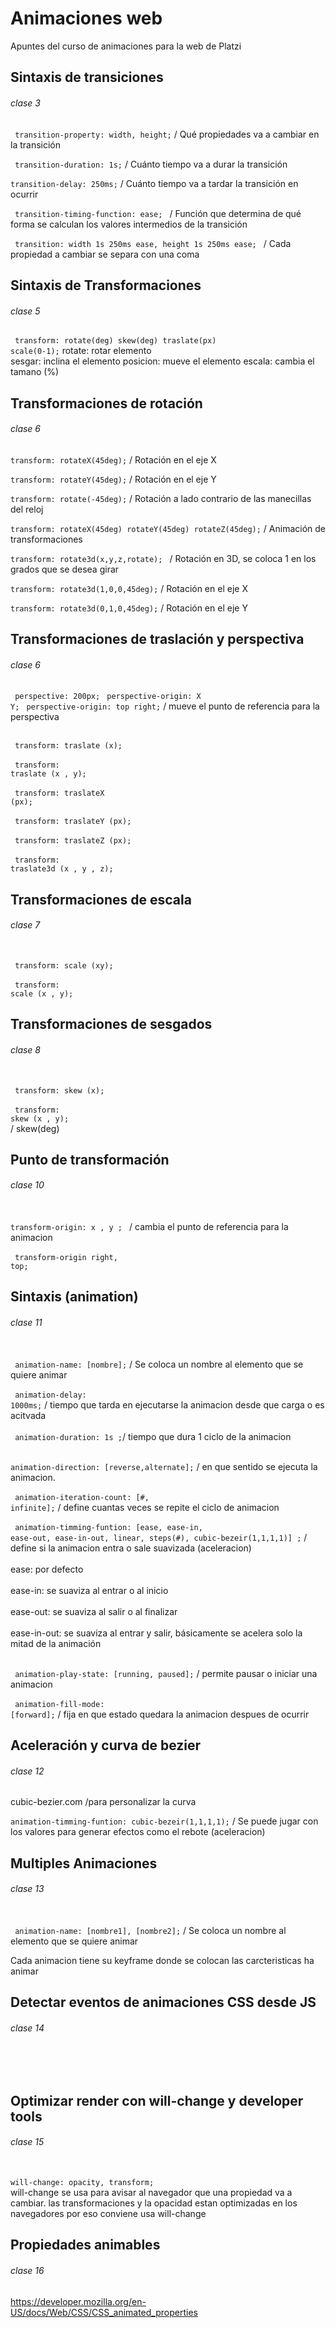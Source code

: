 # Animaciones web
Apuntes del curso de animaciones para la web de Platzi

## Sintaxis de transiciones
###### clase 3


 <code> transition-property: width, height;</code> / Qué propiedades va a cambiar en la transición
 

<code> transition-duration: 1s;</code> / Cuánto tiempo va a durar la transición


<code>transition-delay: 250ms;</code> / Cuánto tiempo va a tardar la transición en ocurrir


<code> transition-timing-function: ease; </code> / Función que determina de qué forma se calculan los valores intermedios de la transición

<code> transition: width 1s 250ms ease, height 1s 250ms ease; </code> / Cada propiedad a cambiar se separa con una coma


## Sintaxis de Transformaciones
###### clase 5


 <code> transform: rotate(deg) skew(deg) traslate(px) scale(0-1);</code> 
 rotate: rotar elemento    
 sesgar: inclina el elemento
 posicion: mueve el elemento
 escala: cambia el tamano (%)
 
 
 ## Transformaciones de rotación
###### clase 6


<code>transform: rotateX(45deg);</code> / Rotación en el eje X 

<code>transform: rotateY(45deg);</code> / Rotación en el eje Y

<code>transform: rotate(-45deg);</code> / Rotación a lado contrario de las manecillas del reloj 

<code>transform: rotateX(45deg) rotateY(45deg) rotateZ(45deg);</code> / Animación de transformaciones 

<code>transform: rotate3d(x,y,z,rotate); </code> / Rotación en 3D, se coloca 1 en los grados que se desea girar 

<code>transform: rotate3d(1,0,0,45deg);</code>   / Rotación en el eje X 

<code>transform: rotate3d(0,1,0,45deg);</code> / Rotación en el eje Y


 ## Transformaciones de traslación y perspectiva
###### clase 6

<code> perspective: 200px;</code> 
<code> perspective-origin: X Y;</code>
<code> perspective-origin: top right;</code> / mueve el punto de referencia para la perspectiva

<br><code> transform: traslate (x);</code></br>
<br><code> transform: traslate (x , y);</code></br>
<br><code> transform: traslateX (px);</code></br>
<br><code> transform: traslateY (px);</code></br>
<br><code> transform: traslateZ (px);</code></br>
<br><code> transform: traslate3d (x , y , z);</code></br>

## Transformaciones de escala
###### clase 7

<br><code> transform: scale (xy);</code></br>
<br><code> transform: scale (x , y);</code></br>


## Transformaciones de sesgados
###### clase 8

<br><code> transform: skew (x);</code></br>
<br><code> transform: skew (x , y);</code></br> / skew(deg)

## Punto de transformación
###### clase 10

<br><code>transform-origin: x , y ; </code> / cambia el punto de referencia para la animacion</br>
<br><code> transform-origin right, top;</code></br>

## Sintaxis (animation)
###### clase 11

<br><code> animation-name: [nombre];</code> / Se coloca un nombre al elemento que se quiere animar</br>
<br><code> animation-delay: 1000ms;</code> / tiempo que tarda en ejecutarse la animacion desde que carga o es acitvada</br>
<br><code> animation-duration: 1s ;</code>/ tiempo que dura 1 ciclo de la animacion</br>
<br><code> animation-direction: [reverse,alternate];</code> / en que sentido se ejecuta la animacion.</br>
<br><code> animation-iteration-count: [#, infinite];</code> / define cuantas veces se repite el ciclo de animacion</br>
<br><code> animation-timming-funtion: [ease, ease-in, ease-out, ease-in-out, linear, steps(#), cubic-bezeir(1,1,1,1)] ;</code> / define si la animacion entra o sale suavizada (aceleracion)</br>
<br>ease: por defecto</br>
<br>ease-in: se suaviza al entrar o al inicio</br>
<br>ease-out: se suaviza al salir o al finalizar</br>
<br>ease-in-out: se suaviza al entrar y salir, básicamente se acelera solo la mitad de la animación</br>

<br><code> animation-play-state: [running, paused];</code> / permite pausar o iniciar una animacion</br>
<br><code> animation-fill-mode: [forward];</code> / fija en que estado quedara la animacion despues de ocurrir</br>


## Aceleración y curva de bezier
###### clase 12


cubic-bezier.com /para personalizar la curva
<br><code> animation-timming-funtion: cubic-bezeir(1,1,1,1);</code> / Se puede jugar con los valores para generar efectos como el rebote (aceleracion)</br>

## Multiples Animaciones
###### clase 13

<br><code> animation-name: [nombre1], [nombre2];</code> / Se coloca un nombre al elemento que se quiere animar</br>

Cada animacion tiene su keyframe donde se colocan las carcteristicas ha animar 

## Detectar eventos de animaciones CSS desde JS
###### clase 14

<br><code><script></code></br>
   <br><code> const $cuadrado = document.getElementById('cuadrado');</code> </br>
   <br><code> // $cuadrado.addEventListener('nombre del event', 'que hago cuando el evento ocurra') </code></br>
   <br><code> // $cuadrado.addEventListener('animationstart', (event) => { </code></br>
   <br><code> // $cuadrado.addEventListener('animationiteration', (event) => { </code></br>
   <br><code> $cuadrado.addEventListener('animationend', (event) => { </code></br>
    <br><code>  // console.log(event.animationName); </code> </br>
   <br> <code>  if (event.animationName === 'rebote') { </code></br> 
    <br>  <code>  $cuadrado.style.animationName = 'cuadrado escalera'; </code></br>
    <br> <code>   $cuadrado.style.animationDuration = '3s';</code></br> 
    <br> <code> }</code></br>
   <br> <code>});</code> </br>
 <br> <code></script></code></br>

## Optimizar render con will-change y developer tools
###### clase 15

 <br> <code>will-change: opacity, transform;</code></br>
 will-change se usa para avisar al navegador que una propiedad va a cambiar. las transformaciones y la opacidad estan optimizadas en los navegadores por eso conviene usa will-change
 
 
## Propiedades animables
###### clase 16
 
 https://developer.mozilla.org/en-US/docs/Web/CSS/CSS_animated_properties
